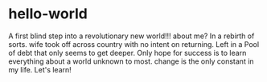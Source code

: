 # hello-world
A first blind step into a revolutionary new world!!! 
about me? In a rebirth of sorts.
wife took off across country with no intent on returning.
Left in a Pool of debt that only seems to get deeper.
Only hope for success is to learn everything about a world unknown to most.
change is the only constant in my life.
Let's learn!
